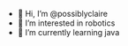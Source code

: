 - 👋 Hi, I’m @possiblyclaire
- 👀 I’m interested in robotics
- 🌱 I’m currently learning java


<!---
possiblyclaire/possiblyclaire is a ✨ special ✨ repository because its `README.md` (this file) appears on your GitHub profile.
You can click the Preview link to take a look at your changes.
--->

